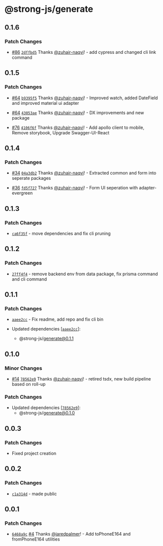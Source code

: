 # @strong-js/generate

## 0.1.6

### Patch Changes

- [#86](https://github.com/strongly-labs/strong-js/pull/86) [`2dffbd5`](https://github.com/strongly-labs/strong-js/commit/2dffbd5a4f76ec16cf3ab164a071187f6f5f64e0) Thanks [@zuhair-naqvi](https://github.com/zuhair-naqvi)! - add cypress and changed cli link command

## 0.1.5

### Patch Changes

- [#64](https://github.com/strongly-labs/strong-js/pull/64) [`b9395f5`](https://github.com/strongly-labs/strong-js/commit/b9395f53b8785de22ab0963d8a26f50bb60fb6ee) Thanks [@zuhair-naqvi](https://github.com/zuhair-naqvi)! - Improved watch, added DateField and improved material ui adapter

* [#64](https://github.com/strongly-labs/strong-js/pull/64) [`43053ae`](https://github.com/strongly-labs/strong-js/commit/43053ae5fdb96347385e87ef837354626a702059) Thanks [@zuhair-naqvi](https://github.com/zuhair-naqvi)! - DX improvements and new package

- [#76](https://github.com/strongly-labs/strong-js/pull/76) [`4106f6f`](https://github.com/strongly-labs/strong-js/commit/4106f6f79c7df88378df9f7206c28566c9d14659) Thanks [@zuhair-naqvi](https://github.com/zuhair-naqvi)! - Add apollo client to mobile, Remove storybook, Upgrade Swagger-UI-React

## 0.1.4

### Patch Changes

- [#34](https://github.com/strongly-labs/strong-js/pull/34) [`04a3db2`](https://github.com/strongly-labs/strong-js/commit/04a3db28e0a30987bec5e9ddec28bb245cc464b5) Thanks [@zuhair-naqvi](https://github.com/zuhair-naqvi)! - Extracted common and form into seperate packages

* [#36](https://github.com/strongly-labs/strong-js/pull/36) [`fd5f727`](https://github.com/strongly-labs/strong-js/commit/fd5f7279c09d07707a07bbb3f557d3608e03d80b) Thanks [@zuhair-naqvi](https://github.com/zuhair-naqvi)! - Form UI seperation with adapter-evergreen

## 0.1.3

### Patch Changes

- [`ca6f35f`](https://github.com/strongly-labs/strong-js/commit/ca6f35f169b7997f33f24c889cae9fefc3967f18) - move dependencies and fix cli pruning

## 0.1.2

### Patch Changes

- [`27ff4f4`](https://github.com/strongly-labs/strong-js/commit/27ff4f47e8393fceacc3ed22ece08e19ae1860a0) - remove backend env from data package, fix prisma command and cli command

## 0.1.1

### Patch Changes

- [`aaee2cc`](https://github.com/strongly-labs/strong-js/commit/aaee2cc6c04f63f1673aabc2f3c72002728ddcaa) - Fix readme, add repo and fix cli bin

- Updated dependencies [[`aaee2cc`](https://github.com/strongly-labs/strong-js/commit/aaee2cc6c04f63f1673aabc2f3c72002728ddcaa)]:
  - @strong-js/generate@0.1.1

## 0.1.0

### Minor Changes

- [#14](https://github.com/strongly-labs/strong-js/pull/14) [`78562e9`](https://github.com/strongly-labs/strong-js/commit/78562e974a895c7dfe0c6f5765414edb34764802) Thanks [@zuhair-naqvi](https://github.com/zuhair-naqvi)! - retired tsdx, new build pipeline based on roll-up

### Patch Changes

- Updated dependencies [[`78562e9`](https://github.com/strongly-labs/strong-js/commit/78562e974a895c7dfe0c6f5765414edb34764802)]:
  - @strong-js/generate@0.1.0

## 0.0.3

### Patch Changes

- Fixed project creation

## 0.0.2

### Patch Changes

- [`c1a314d`](https://github.com/strongly-labs/strongly/commit/c1a314daff85da271fba691f2619e210dda50f88) - made public

## 0.0.1

### Patch Changes

- [`6468a9c`](https://github.com/jaredpalmer/tsdx-monorepo-playground/commit/6468a9c236a30f3650ca0a218055ac7de359b84f) [#4](https://github.com/jaredpalmer/tsdx-monorepo-playground/pull/4) Thanks [@jaredpalmer](https://github.com/jaredpalmer)! - Add toPhoneE164 and fromPhoneE164 utilities
